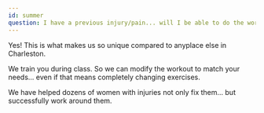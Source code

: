 ```yaml
---
id: summer
question: I have a previous injury/pain... will I be able to do the workouts?
---
```


Yes! This is what makes us so unique compared to anyplace else in Charleston.

We train you during class. So we can modify the workout to match your needs... even if that means completely changing exercises.

We have helped dozens of women with injuries not only fix them... but successfully work around them.
